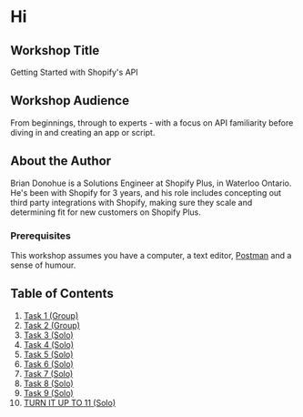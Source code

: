 # Hi


## Workshop Title

Getting Started with Shopify's API


## Workshop Audience

From beginnings, through to experts - with a focus on API familiarity before diving in and creating an app or script.


## About the Author

Brian Donohue is a Solutions Engineer at Shopify Plus, in Waterloo Ontario. He's been with Shopify for 3 years, and his role includes concepting out third party integrations with Shopify, making sure they scale and determining fit for new customers on Shopify Plus.

### Prerequisites

This workshop assumes you have a computer, a text editor, [Postman](www.getpostman.com) and a sense of humour.

## Table of Contents

1. [Task 1 (Group)](task1.md)
2. [Task 2 (Group)](task2.md)
3. [Task 3 (Solo)](task3.md)
4. [Task 4 (Solo)](task4.md)
5. [Task 5 (Solo)](task5.md)
6. [Task 6 (Solo)](task6.md)
7. [Task 7 (Solo)](task7.md)
8. [Task 8 (Solo)](task8.md)
9. [Task 9 (Solo)](task9.md)
10. [TURN IT UP TO 11 (Solo)](task11.md)
